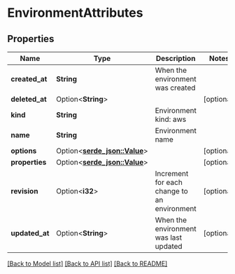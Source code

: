 # EnvironmentAttributes

## Properties

Name | Type | Description | Notes
------------ | ------------- | ------------- | -------------
**created_at** | **String** | When the environment was created | 
**deleted_at** | Option<**String**> |  | [optional]
**kind** | **String** | Environment kind: aws | 
**name** | **String** | Environment name | 
**options** | Option<[**serde_json::Value**](.md)> |  | [optional]
**properties** | Option<[**serde_json::Value**](.md)> |  | [optional]
**revision** | Option<**i32**> | Increment for each change to an environment | [optional]
**updated_at** | Option<**String**> | When the environment was last updated | [optional]

[[Back to Model list]](../README.md#documentation-for-models) [[Back to API list]](../README.md#documentation-for-api-endpoints) [[Back to README]](../README.md)


